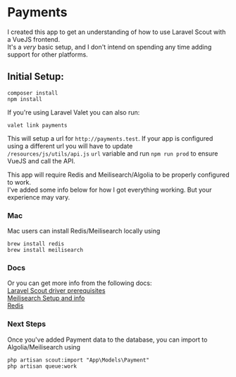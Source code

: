 # Payments

I created this app to get an understanding of how to use Laravel Scout with a VueJS frontend.  
It's a _very_ basic setup, and I don't intend on spending any time adding support for other platforms.

## Initial Setup: 
```shell
composer install
npm install
```
If you're using Laravel Valet you can also run: 
```shell
valet link payments
```
This will setup a url for `http://payments.test`. If your app is configured using a different url you will have to update  
`/resources/js/utils/api.js` `url` variable and run `npm run prod` to ensure VueJS and call the API.


This app will require Redis and Meilisearch/Algolia to be properly configured to work.  
I've added some info below for how I got everything working. But your experience may vary.  

### Mac
Mac users can install Redis/Meilisearch locally using
```shell
brew install redis
brew install meilisearch
```

### Docs
Or you can get more info from the following docs:  
[Laravel Scout driver prerequisites](https://laravel.com/docs/9.x/scout#driver-prerequisites)  
[Meilisearch Setup and info](https://docs.meilisearch.com/learn/getting_started/quick_start.html#step-1-setup-and-installation)  
[Redis](https://redis.io/)  

### Next Steps
Once you've added Payment data to the database, you can import to Algolia/Meilisearch using
```shell
php artisan scout:import "App\Models\Payment"
php artisan queue:work
```
